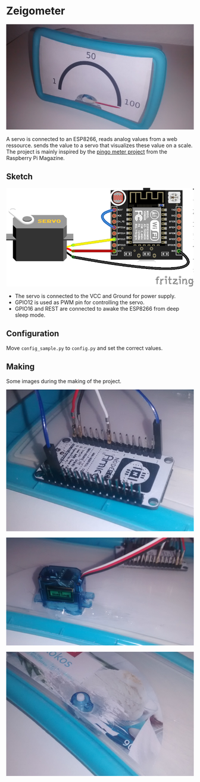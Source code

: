 Zeigometer
==========

![zeigometer](doc/zeigometer.jpg)

A servo is connected to an ESP8266, reads analog values from a web ressource.
sends the value to a servo that visualizes these value on a
scale. The project is mainly inspired by the
[pingo meter project](https://www.raspberrypi.org/magpi/pingometer/)
from the Raspberry Pi Magazine.

Sketch
------

![sketch](doc/sketch_breadboard.png)

- The servo is connected to the VCC and Ground for power supply.
- GPIO12 is used as PWM pin for controlling the servo.
- GPIO16 and REST are connected to awake the ESP8266 from deep sleep
  mode.

Configuration
-------------

Move `config_sample.py` to `config.py` and set the correct values.

Making
------

Some images during the making of the project.

![esp connected](doc/esp_connected.jpg)

![servo glued](doc/servo_glued.jpg)

![servo on front hole](doc/servor_front_hole.jpg)

